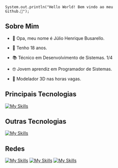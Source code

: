 <code>System.out.println("Hello World! Bem vindo ao meu Github.🤫");</code>

## Sobre Mim
- <p>👋 Opa, meu nome é Júlio Henrique Busarello.</p>
- <p>🎈 Tenho 18 anos.</p>
- <p>📚 Técnico em Desenvolvimento de Sistemas. 1/4</p>
- <p>🤓 Jovem aprendiz em Programador de Sistemas.</p>
- <p>🚗 Modelador 3D nas horas vagas.</p>

## Principais Tecnologias
[![My Skills](https://skillicons.dev/icons?i=java,sketchup,ps&theme=dark)](https://skillicons.dev)

## Outras Tecnologias
[![My Skills](https://skillicons.dev/icons?i=lua,py,blender&theme=dark)](https://skillicons.dev)

## Redes
[![My Skills](https://skillicons.dev/icons?i=gmail&theme=dark)](<mailto:juliohenri.busarello@gmail.com>)
[![My Skills](https://skillicons.dev/icons?i=instagram&theme=dark)](https://www.instagram.com/julio_busarello/)
[![My Skills](https://skillicons.dev/icons?i=discord&theme=dark)](https://discord.com/channels/@me/541992039022329867)
